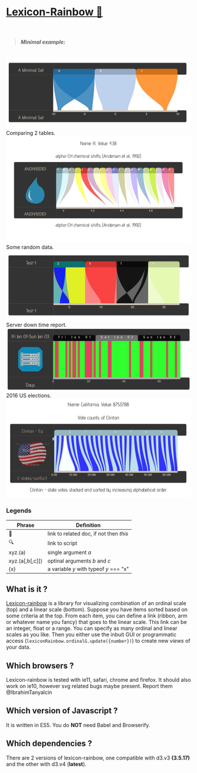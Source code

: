# <a id="h1" href="#h1">Lexicon-Rainbow [:rainbow:](MAIN)</a>
<br>

>###### **Minimal example:**
[<img src="./examples/Minimal/minimal.jpg">][MAIN] 
Comparing 2 tables.
[<img src="./examples/AminoAcids/aminoAcids.jpg">][MAIN]
Some random data.
[<img src="./examples/RandomDataset/randomDataset.jpg">][MAIN] 
Server down time report.
[<img src="./examples/ServerDownTime/serverDownTime.jpg">][MAIN] 
2016 US elections.
[<img src="./examples/USvotes/USvotes.jpg">][MAIN] 


### Legends
Phrase | Definition
-------|-----------
:link: |link to related doc, if not then *this*
:mag:  |link to script
xyz.(a)|single argument *a*
xyz.(a[,b[,c]])|optinal arguments *b* and *c*
{x} | a variable *y* with typeof *y* === "x"

## What is it ?
[Lexicon-rainbow](#h1) is a library for visualizing combination of an ordinal scale (top) and a linear scale (bottom). Suppose you have items sorted based on some criteria at the top. From each item, you can define a link (ribbon, arm or whatever name you fancy) that goes to the linear scale. This link can be an integer, float or a range. You can specify as many ordinal and linear scales as you like. Then you either use the inbuit GUI or programmatic access (```lexiconRainbow.ordinalG.update({number})```) to create new *views* of your data.

## Which browsers ? 
Lexicon-rainbow is tested with ie11, safari, chrome and firefox. It should also work on ie10, however svg related bugs maybe present. Report them @IbrahimTanyalcin

## Which version of Javascript ? 
It is written in ES5. You do __NOT__ need Babel and Browserify.

## Which dependencies ? 
There are 2 versions of lexicon-rainbow, one compatible with d3.v3 **(3.5.17)** and the other with
d3.v4 (**latest**).

[MAIN]: https://github.com/IbrahimTanyalcin/LEXICON